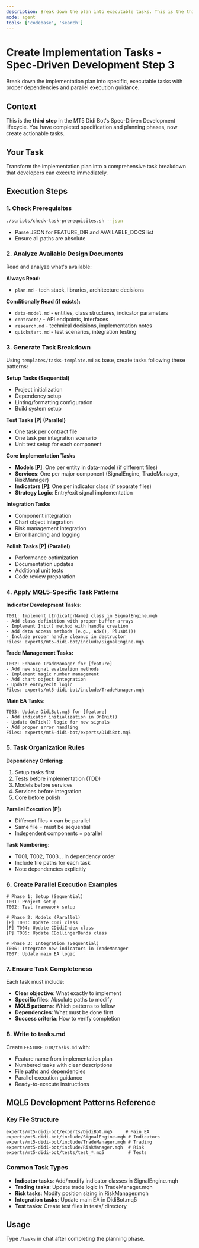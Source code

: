 ```yaml
---
description: Break down the plan into executable tasks. This is the third step in the Spec-Driven Development lifecycle.
mode: agent
tools: ['codebase', 'search']
---
```


# Create Implementation Tasks - Spec-Driven Development Step 3

Break down the implementation plan into specific, executable tasks with proper dependencies and parallel execution guidance.

## Context
This is the **third step** in the MT5 Didi Bot's Spec-Driven Development lifecycle. You have completed specification and planning phases, now create actionable tasks.

## Your Task
Transform the implementation plan into a comprehensive task breakdown that developers can execute immediately.

## Execution Steps

### 1. Check Prerequisites
```bash
./scripts/check-task-prerequisites.sh --json
```
- Parse JSON for FEATURE_DIR and AVAILABLE_DOCS list
- Ensure all paths are absolute

### 2. Analyze Available Design Documents
Read and analyze what's available:

**Always Read:**
- `plan.md` - tech stack, libraries, architecture decisions

**Conditionally Read (if exists):**
- `data-model.md` - entities, class structures, indicator parameters
- `contracts/` - API endpoints, interfaces
- `research.md` - technical decisions, implementation notes
- `quickstart.md` - test scenarios, integration testing

### 3. Generate Task Breakdown
Using `templates/tasks-template.md` as base, create tasks following these patterns:

**Setup Tasks (Sequential)**
- Project initialization
- Dependency setup
- Linting/formatting configuration
- Build system setup

**Test Tasks [P] (Parallel)**
- One task per contract file
- One task per integration scenario  
- Unit test setup for each component

**Core Implementation Tasks**
- **Models [P]**: One per entity in data-model (if different files)
- **Services**: One per major component (SignalEngine, TradeManager, RiskManager)
- **Indicators [P]**: One per indicator class (if separate files)
- **Strategy Logic**: Entry/exit signal implementation

**Integration Tasks**
- Component integration
- Chart object integration
- Risk management integration
- Error handling and logging

**Polish Tasks [P] (Parallel)**
- Performance optimization
- Documentation updates
- Additional unit tests
- Code review preparation

### 4. Apply MQL5-Specific Task Patterns

**Indicator Development Tasks:**
```
T001: Implement [IndicatorName] class in SignalEngine.mqh
- Add class definition with proper buffer arrays
- Implement Init() method with handle creation
- Add data access methods (e.g., Adx(), PlusDi())
- Include proper handle cleanup in destructor
Files: experts/mt5-didi-bot/include/SignalEngine.mqh
```

**Trade Management Tasks:**
```
T002: Enhance TradeManager for [feature]
- Add new signal evaluation methods
- Implement magic number management
- Add chart object integration
- Update entry/exit logic
Files: experts/mt5-didi-bot/include/TradeManager.mqh
```

**Main EA Tasks:**
```
T003: Update DidiBot.mq5 for [feature]
- Add indicator initialization in OnInit()
- Update OnTick() logic for new signals
- Add proper error handling
Files: experts/mt5-didi-bot/experts/DidiBot.mq5
```

### 5. Task Organization Rules

**Dependency Ordering:**
1. Setup tasks first
2. Tests before implementation (TDD)
3. Models before services
4. Services before integration
5. Core before polish

**Parallel Execution [P]:**
- Different files = can be parallel
- Same file = must be sequential
- Independent components = parallel

**Task Numbering:**
- T001, T002, T003... in dependency order
- Include file paths for each task
- Note dependencies explicitly

### 6. Create Parallel Execution Examples
```
# Phase 1: Setup (Sequential)
T001: Project setup
T002: Test framework setup

# Phase 2: Models (Parallel)
[P] T003: Update CDmi class
[P] T004: Update CDidiIndex class  
[P] T005: Update CBollingerBands class

# Phase 3: Integration (Sequential)
T006: Integrate new indicators in TradeManager
T007: Update main EA logic
```

### 7. Ensure Task Completeness
Each task must include:
- **Clear objective**: What exactly to implement
- **Specific files**: Absolute paths to modify
- **MQL5 patterns**: Which patterns to follow
- **Dependencies**: What must be done first
- **Success criteria**: How to verify completion

### 8. Write to tasks.md
Create `FEATURE_DIR/tasks.md` with:
- Feature name from implementation plan
- Numbered tasks with clear descriptions
- File paths and dependencies
- Parallel execution guidance
- Ready-to-execute instructions

## MQL5 Development Patterns Reference

### Key File Structure
```
experts/mt5-didi-bot/experts/DidiBot.mq5     # Main EA
experts/mt5-didi-bot/include/SignalEngine.mqh # Indicators
experts/mt5-didi-bot/include/TradeManager.mqh # Trading
experts/mt5-didi-bot/include/RiskManager.mqh  # Risk
experts/mt5-didi-bot/tests/test_*.mq5         # Tests
```

### Common Task Types
- **Indicator tasks**: Add/modify indicator classes in SignalEngine.mqh
- **Trading tasks**: Update trade logic in TradeManager.mqh  
- **Risk tasks**: Modify position sizing in RiskManager.mqh
- **Integration tasks**: Update main EA in DidiBot.mq5
- **Test tasks**: Create test files in tests/ directory

## Usage
Type `/tasks` in chat after completing the planning phase.
